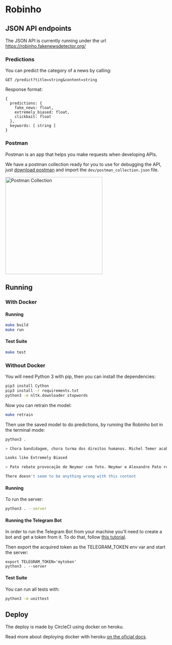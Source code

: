 # Robinho

## JSON API endpoints

The JSON API is currently running under the url https://robinho.fakenewsdetector.org/

### Predictions

You can predict the category of a news by calling:

`GET /predict?title=string&content=string`

Response format:

```
{
  predictions: {
    fake_news: float,
    extremely_biased: float,
    clickbait: float
  },
  keywords: [ string ]
}
```

### Postman

Postman is an app that helps you make requests when developing APIs.

We have a postman collection ready for you to use for debugging the API, just [download postman](https://www.getpostman.com/) and import the `dev/postman_collection.json` file.

<img width="303" alt="Postman Collection" src="https://user-images.githubusercontent.com/792201/34436375-8c11a10a-ec7c-11e7-8319-a567613701e4.png">

## Running

### With Docker

#### Running

```sh
make build
make run
```

#### Test Suite

```sh
make test
```

### Without Docker

You will need Python 3 with pip, then you can install the dependencies:

```sh
pip3 install Cython
pip3 install -r requirements.txt
python3 -m nltk.downloader stopwords
```

Now you can retrain the model:

```sh
make retrain
```

Then use the saved model to do predictions, by running the Robinho bot in the terminal mode:

```sh
python3 .

> Chora bandidagem, chora turma dos direitos humanos. Michel Temer acaba de sancionar o projeto de lei aprovado pelo...

Looks like Extremely Biased

> Pato rebate provocação de Neymar com foto. Neymar e Alexandre Pato resolveram brincar com os cabelos um do outro...

There doesn't seem to be anything wrong with this content
```

#### Running

To run the server:

```sh
python3 . --server
```

#### Running the Telegram Bot

In order to run the Telegram Bot from your machine you'll need to create a bot and get a token from it.
To do that, follow [this tutorial](https://core.telegram.org/bots#6-botfather).

Then export the acquired token as the TELEGRAM_TOKEN env var and start the server:

```
export TELEGRAM_TOKEN='mytoken'
python3 . --server
```

#### Test Suite

You can run all tests with:

```sh
python3 -m unittest
```

## Deploy

The deploy is made by CircleCI using docker on heroku.

Read more about deploying docker with heroku [on the oficial docs](https://devcenter.heroku.com/articles/container-registry-and-runtime).
